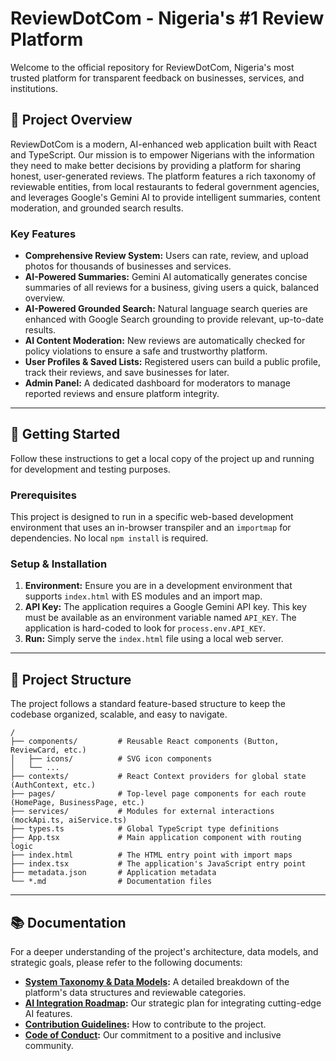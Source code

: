 # ReviewDotCom - Nigeria's #1 Review Platform

Welcome to the official repository for ReviewDotCom, Nigeria's most trusted platform for transparent feedback on businesses, services, and institutions.

## 📜 Project Overview

ReviewDotCom is a modern, AI-enhanced web application built with React and TypeScript. Our mission is to empower Nigerians with the information they need to make better decisions by providing a platform for sharing honest, user-generated reviews. The platform features a rich taxonomy of reviewable entities, from local restaurants to federal government agencies, and leverages Google's Gemini AI to provide intelligent summaries, content moderation, and grounded search results.

### Key Features
-   **Comprehensive Review System:** Users can rate, review, and upload photos for thousands of businesses and services.
-   **AI-Powered Summaries:** Gemini AI automatically generates concise summaries of all reviews for a business, giving users a quick, balanced overview.
-   **AI-Powered Grounded Search:** Natural language search queries are enhanced with Google Search grounding to provide relevant, up-to-date results.
-   **AI Content Moderation:** New reviews are automatically checked for policy violations to ensure a safe and trustworthy platform.
-   **User Profiles & Saved Lists:** Registered users can build a public profile, track their reviews, and save businesses for later.
-   **Admin Panel:** A dedicated dashboard for moderators to manage reported reviews and ensure platform integrity.

---

## 🚀 Getting Started

Follow these instructions to get a local copy of the project up and running for development and testing purposes.

### Prerequisites

This project is designed to run in a specific web-based development environment that uses an in-browser transpiler and an `importmap` for dependencies. No local `npm install` is required.

### Setup & Installation

1.  **Environment:** Ensure you are in a development environment that supports `index.html` with ES modules and an import map.
2.  **API Key:** The application requires a Google Gemini API key. This key must be available as an environment variable named `API_KEY`. The application is hard-coded to look for `process.env.API_KEY`.
3.  **Run:** Simply serve the `index.html` file using a local web server.

---

## 📁 Project Structure

The project follows a standard feature-based structure to keep the codebase organized, scalable, and easy to navigate.

```
/
├── components/         # Reusable React components (Button, ReviewCard, etc.)
│   ├── icons/          # SVG icon components
│   └── ...
├── contexts/           # React Context providers for global state (AuthContext, etc.)
├── pages/              # Top-level page components for each route (HomePage, BusinessPage, etc.)
├── services/           # Modules for external interactions (mockApi.ts, aiService.ts)
├── types.ts            # Global TypeScript type definitions
├── App.tsx             # Main application component with routing logic
├── index.html          # The HTML entry point with import maps
├── index.tsx           # The application's JavaScript entry point
├── metadata.json       # Application metadata
└── *.md                # Documentation files
```

---

## 📚 Documentation

For a deeper understanding of the project's architecture, data models, and strategic goals, please refer to the following documents:

-   **[System Taxonomy & Data Models](./SYSTEM_DESIGN.md):** A detailed breakdown of the platform's data structures and reviewable categories.
-   **[AI Integration Roadmap](./AI_INTEGRATION_TODO.md):** Our strategic plan for integrating cutting-edge AI features.
-   **[Contribution Guidelines](./CONTRIBUTING.md):** How to contribute to the project.
-   **[Code of Conduct](./CODE_OF_CONDUCT.md):** Our commitment to a positive and inclusive community.
